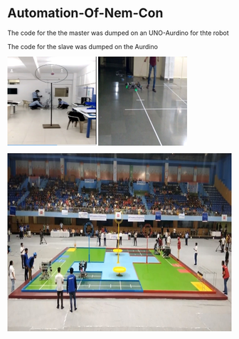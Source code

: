 # Automation-Of-Nem-Con
The code for the the master was dumped on an UNO-Aurdino for thte robot

The code for the slave was dumped on the Aurdino


 <img src="images/robot1.jpg" height="200" width="200">  <img src="images/robot2.jpg" height="200" width="200">
 
 <img src="images/competition.jpg" height="400" width="750">
